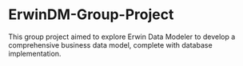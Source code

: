 # ErwinDM-Group-Project
This group project aimed to explore Erwin Data Modeler to develop a comprehensive business data model, complete with database implementation.
